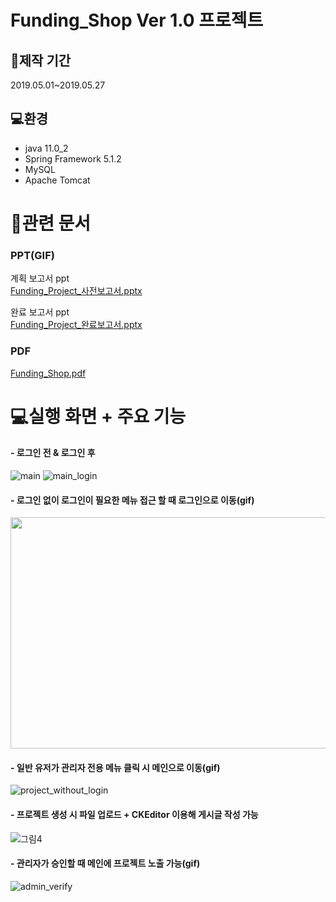 # Funding_Shop Ver 1.0 프로젝트

## 📆제작 기간 
2019.05.01~2019.05.27


## 💻환경

- java 11.0_2
- Spring Framework 5.1.2
- MySQL 
- Apache Tomcat 
  
# 📃관련 문서 
 
### PPT(GIF)
계획 보고서 ppt<br>
[Funding_Project_사전보고서.pptx](https://github.com/codingdobby/Funding_Shop/files/6834339/Funding_Project_.pptx)

완료 보고서 ppt<br>
[Funding_Project_완료보고서.pptx](https://github.com/codingdobby/Funding_Shop/files/6834341/Funding_Project_.pptx)

### PDF

[Funding_Shop.pdf](https://github.com/codingdobby/Funding_Shop/files/6834361/Funding_Shop.pdf)
<br>

# 💻실행 화면 + 주요 기능

#### - 로그인 전 & 로그인 후 <br>
![main](https://user-images.githubusercontent.com/56217725/126067768-d809311d-93dc-4947-9d7a-1b327ddd22f8.png) 
![main_login](https://user-images.githubusercontent.com/56217725/126068502-1db17e70-94ae-4481-ba2c-666ec395a129.png)


####  - 로그인 없이 로그인이 필요한 메뉴 접근 할 때 로그인으로 이동(gif) 
<img src="https://user-images.githubusercontent.com/56217725/126067944-2135783b-1d7d-46c8-a162-e0735b4c4550.gif" width="700" height="370">

#### - 일반 유저가 관리자 전용 메뉴 클릭 시 메인으로 이동(gif)
![project_without_login](https://user-images.githubusercontent.com/56217725/126068477-36287931-1b80-4530-98e0-da6fc1f0d5fc.gif)

#### - 프로젝트 생성 시 파일 업로드 + CKEditor 이용해 게시글 작성 가능
![그림4](https://user-images.githubusercontent.com/56217725/126068352-cd02f9f7-6302-443d-8c35-1231d1148d68.png)


#### - 관리자가 승인할 때 메인에 프로젝트 노출 가능(gif)
![admin_verify](https://user-images.githubusercontent.com/56217725/126068380-50d1b038-f29a-481f-9fab-cf8f7c309c7f.gif)

